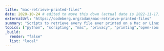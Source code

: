 ```yaml
---
title: "mac-retrieve-printed-files"
date: 2020-10-24 # edited to move this down (actual date is 2022-11-17)
externalUrl: "https://codeberg.org/adam/mac-retrieve-printed-files"
summary: "Scripts to retrieve every file ever printed on a Mac or Linux computer, even if the file was deleted after printing. Write-up in my [blog post about it](/blog/printing)."
topics: ["python", "scripting", "mac", "privacy", "printing","open-source"]
_build:
  render: "false"
  list: "local"
---
```

